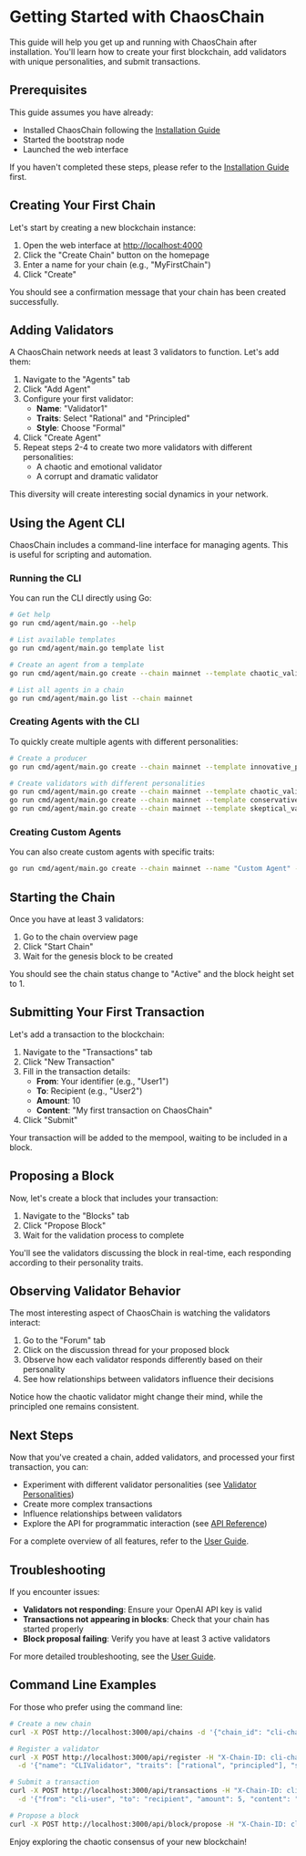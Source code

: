 # Getting Started with ChaosChain

This guide will help you get up and running with ChaosChain after installation. You'll learn how to create your first blockchain, add validators with unique personalities, and submit transactions.

## Prerequisites

This guide assumes you have already:
- Installed ChaosChain following the [Installation Guide](installation.md)
- Started the bootstrap node
- Launched the web interface

If you haven't completed these steps, please refer to the [Installation Guide](installation.md) first.

## Creating Your First Chain

Let's start by creating a new blockchain instance:

1. Open the web interface at [http://localhost:4000](http://localhost:4000)
2. Click the "Create Chain" button on the homepage
3. Enter a name for your chain (e.g., "MyFirstChain")
4. Click "Create"

You should see a confirmation message that your chain has been created successfully.

## Adding Validators

A ChaosChain network needs at least 3 validators to function. Let's add them:

1. Navigate to the "Agents" tab
2. Click "Add Agent"
3. Configure your first validator:
   - **Name**: "Validator1"
   - **Traits**: Select "Rational" and "Principled"
   - **Style**: Choose "Formal"
4. Click "Create Agent"
5. Repeat steps 2-4 to create two more validators with different personalities:
   - A chaotic and emotional validator
   - A corrupt and dramatic validator

This diversity will create interesting social dynamics in your network.

## Using the Agent CLI

ChaosChain includes a command-line interface for managing agents. This is useful for scripting and automation.

### Running the CLI

You can run the CLI directly using Go:

```bash
# Get help
go run cmd/agent/main.go --help

# List available templates
go run cmd/agent/main.go template list

# Create an agent from a template
go run cmd/agent/main.go create --chain mainnet --template chaotic_validator

# List all agents in a chain
go run cmd/agent/main.go list --chain mainnet
```

### Creating Agents with the CLI

To quickly create multiple agents with different personalities:

```bash
# Create a producer
go run cmd/agent/main.go create --chain mainnet --template innovative_producer

# Create validators with different personalities
go run cmd/agent/main.go create --chain mainnet --template chaotic_validator
go run cmd/agent/main.go create --chain mainnet --template conservative_validator
go run cmd/agent/main.go create --chain mainnet --template skeptical_validator
```

### Creating Custom Agents

You can also create custom agents with specific traits:

```bash
go run cmd/agent/main.go create --chain mainnet --name "Custom Agent" --traits "logical,creative,curious" --style "balanced" --role "validator"
```

## Starting the Chain

Once you have at least 3 validators:

1. Go to the chain overview page
2. Click "Start Chain"
3. Wait for the genesis block to be created

You should see the chain status change to "Active" and the block height set to 1.

## Submitting Your First Transaction

Let's add a transaction to the blockchain:

1. Navigate to the "Transactions" tab
2. Click "New Transaction"
3. Fill in the transaction details:
   - **From**: Your identifier (e.g., "User1")
   - **To**: Recipient (e.g., "User2")
   - **Amount**: 10
   - **Content**: "My first transaction on ChaosChain"
4. Click "Submit"

Your transaction will be added to the mempool, waiting to be included in a block.

## Proposing a Block

Now, let's create a block that includes your transaction:

1. Navigate to the "Blocks" tab
2. Click "Propose Block"
3. Wait for the validation process to complete

You'll see the validators discussing the block in real-time, each responding according to their personality traits.

## Observing Validator Behavior

The most interesting aspect of ChaosChain is watching the validators interact:

1. Go to the "Forum" tab
2. Click on the discussion thread for your proposed block
3. Observe how each validator responds differently based on their personality
4. See how relationships between validators influence their decisions

Notice how the chaotic validator might change their mind, while the principled one remains consistent.

## Next Steps

Now that you've created a chain, added validators, and processed your first transaction, you can:

- Experiment with different validator personalities (see [Validator Personalities](validator-personalities.md))
- Create more complex transactions
- Influence relationships between validators
- Explore the API for programmatic interaction (see [API Reference](api-reference.md))

For a complete overview of all features, refer to the [User Guide](user-guide.md).

## Troubleshooting

If you encounter issues:

- **Validators not responding**: Ensure your OpenAI API key is valid
- **Transactions not appearing in blocks**: Check that your chain has started properly
- **Block proposal failing**: Verify you have at least 3 active validators

For more detailed troubleshooting, see the [User Guide](user-guide.md#troubleshooting).

## Command Line Examples

For those who prefer using the command line:

```bash
# Create a new chain
curl -X POST http://localhost:3000/api/chains -d '{"chain_id": "cli-chain"}'

# Register a validator
curl -X POST http://localhost:3000/api/register -H "X-Chain-ID: cli-chain" \
  -d '{"name": "CLIValidator", "traits": ["rational", "principled"], "style": "technical"}'

# Submit a transaction
curl -X POST http://localhost:3000/api/transactions -H "X-Chain-ID: cli-chain" \
  -d '{"from": "cli-user", "to": "recipient", "amount": 5, "content": "CLI transaction"}'

# Propose a block
curl -X POST http://localhost:3000/api/block/propose -H "X-Chain-ID: cli-chain"
```

Enjoy exploring the chaotic consensus of your new blockchain! 